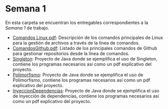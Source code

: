 # Semana 1
En esta carpeta se encuentran los entregables correspondientes a la *Semana 1* de trabajo.

-  [Comandos Linux.pdf](https://github.com/FCANOF/EntregablesJavaAcademy2024/blob/main/Semana%201/ComandosLinux.pdf): Descripción de los comandos principales de Linux para la gestión de archivos a través de la línea de comandos.
-  [ComandosGithub.pdf](https://github.com/FCANOF/EntregablesJavaAcademy2024/blob/main/Semana%201/ComandosGithub.pdf): Listado de los principales comandos de Github para gestionar repositorios desde la línea de comandos.
-  [Singleton](https://github.com/FCANOF/EntregablesJavaAcademy2024/tree/main/Semana%201/Singleton): Proyecto de Java donde se ejemplifica el uso de Singleton, contiene los programas necesarios así como un pdf explicativo del proyecto.
-  [Polimorfismo](https://github.com/FCANOF/EntregablesJavaAcademy2024/tree/main/Semana%201/Polimorfismo): Proyecto de Java donde se ejemplifica el uso de Polimorfismo, contiene los programas necesarios así como un pdf explicativo del proyecto.
-  [InyeccionDependencias](https://github.com/FCANOF/EntregablesJavaAcademy2024/tree/main/Semana%201/InyeccionDependencias): Proyecto de Java donde se ejemplifica el uso de Inyección de dependencias, contiene los programas necesarios así como un pdf explicativo del proyecto.

